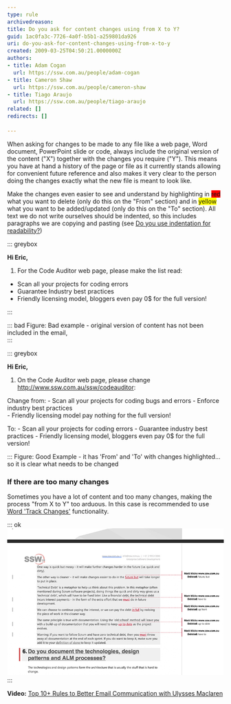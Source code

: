 ```yaml
---
type: rule
archivedreason: 
title: Do you ask for content changes using from X to Y?
guid: 1ac0fa3c-7726-4a0f-b5b1-a259801da926
uri: do-you-ask-for-content-changes-using-from-x-to-y
created: 2009-03-25T04:50:21.0000000Z
authors:
- title: Adam Cogan
  url: https://ssw.com.au/people/adam-cogan
- title: Cameron Shaw
  url: https://ssw.com.au/people/cameron-shaw
- title: Tiago Araujo
  url: https://ssw.com.au/people/tiago-araujo
related: []
redirects: []

---
```


When asking for changes to be made to any file like a web page, Word document, PowerPoint slide or code, always include the original version of the content ("X") together with the changes you require ("Y"). This means you have at hand a history of the page or file as it currently stands allowing for convenient future reference and also makes it very clear to the person doing the changes exactly what the new file is meant to look like. 

Make the changes even easier to see and understand by highlighting in <font style="background-color:#ff0000;">red</font> what you want to delete (only do this on the "From" section) and in <font style="background-color:#ffff00;">yellow</font> what you want to be added/updated (only do this on the "To" section).  All text we do not write ourselves should be indented, so this includes paragraphs we are copying and pasting (see [Do you use indentation for readability?](/_layouts/15/FIXUPREDIRECT.ASPX?WebId=3dfc0e07-e23a-4cbb-aac2-e778b71166a2&TermSetId=07da3ddf-0924-4cd2-a6d4-a4809ae20160&TermId=4d9255a5-7b57-4f98-9e86-3bbb8a64ce75))

<!--endintro-->


::: greybox

**Hi Eric,**

1. For the Code Auditor web page, please make the list read:

- Scan all your projects for coding errors
- Guarantee Industry best practices
- Friendly licensing model, bloggers even pay 0$ for the full version!

:::


::: bad
Figure: Bad example - original version of content has not been included in the email,  
:::


::: greybox

**Hi Eric,**

1. On the Code Auditor web page, please change              http://www.ssw.com.au/ssw/codeauditor:

Change from:
     - Scan all your projects for coding              bugs and errors
     - Enforce industry best practices              
     - Friendly licensing model pay nothing for the full version!

To:
    - Scan all your projects for coding errors
    - Guarantee industry best practices
    - Friendly licensing model, bloggers even pay  0$ for the full version!

:::
Figure: Good Example - it has 'From' and 'To' with changes highlighted... so it is clear what needs to be changed

### If there are too many changes


Sometimes you have a lot of content and too many changes, making the process "from X to Y" too arduous. In this case is recommended to use     [Word 'Track Changes'](https://support.office.com/en-gb/article/track-changes-in-word-197ba630-0f5f-4a8e-9a77-3712475e806a) functionality.


::: ok  
![Figure: A Word document with 'Track Changes' ON is recommended if you have too many changes](word-track-changes.jpg)  
:::

**Video:** [Top 10+ Rules to Better Email Communication with Ulysses Maclaren](https://www.youtube.com/watch?v=LAqRokqq4jI)
